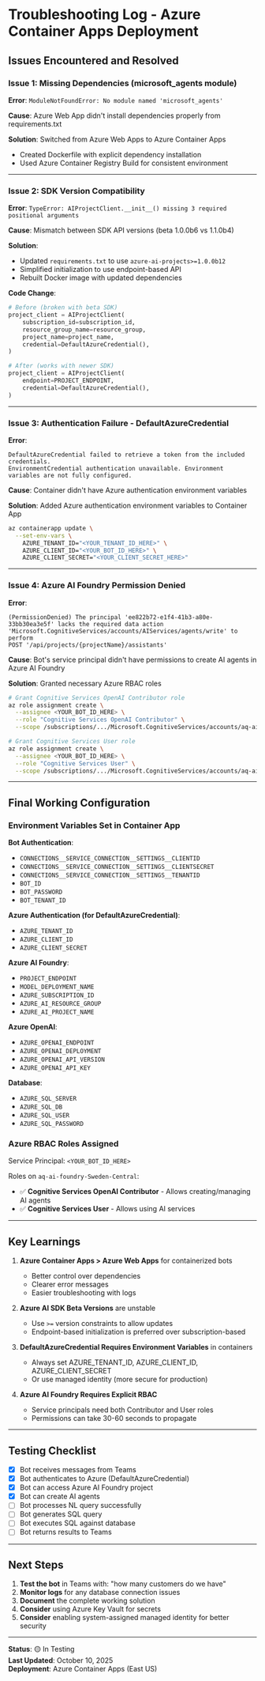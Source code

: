 # Troubleshooting Log - Azure Container Apps Deployment

## Issues Encountered and Resolved

### Issue 1: Missing Dependencies (microsoft_agents module)
**Error**: `ModuleNotFoundError: No module named 'microsoft_agents'`

**Cause**: Azure Web App didn't install dependencies properly from requirements.txt

**Solution**: Switched from Azure Web Apps to Azure Container Apps
- Created Dockerfile with explicit dependency installation
- Used Azure Container Registry Build for consistent environment

---

### Issue 2: SDK Version Compatibility
**Error**: `TypeError: AIProjectClient.__init__() missing 3 required positional arguments`

**Cause**: Mismatch between SDK API versions (beta 1.0.0b6 vs 1.1.0b4)

**Solution**: 
- Updated `requirements.txt` to use `azure-ai-projects>=1.0.0b12`
- Simplified initialization to use endpoint-based API
- Rebuilt Docker image with updated dependencies

**Code Change**:
```python
# Before (broken with beta SDK)
project_client = AIProjectClient(
    subscription_id=subscription_id,
    resource_group_name=resource_group,
    project_name=project_name,
    credential=DefaultAzureCredential(),
)

# After (works with newer SDK)
project_client = AIProjectClient(
    endpoint=PROJECT_ENDPOINT,
    credential=DefaultAzureCredential(),
)
```

---

### Issue 3: Authentication Failure - DefaultAzureCredential
**Error**: 
```
DefaultAzureCredential failed to retrieve a token from the included credentials.
EnvironmentCredential authentication unavailable. Environment variables are not fully configured.
```

**Cause**: Container didn't have Azure authentication environment variables

**Solution**: Added Azure authentication environment variables to Container App
```bash
az containerapp update \
  --set-env-vars \
    AZURE_TENANT_ID="<YOUR_TENANT_ID_HERE>" \
    AZURE_CLIENT_ID="<YOUR_BOT_ID_HERE>" \
    AZURE_CLIENT_SECRET="<YOUR_CLIENT_SECRET_HERE>"
```

---

### Issue 4: Azure AI Foundry Permission Denied
**Error**: 
```
(PermissionDenied) The principal 'ee822b72-e1f4-41b3-a80e-33bb30ea3e5f' lacks the required data action 
'Microsoft.CognitiveServices/accounts/AIServices/agents/write' to perform 
POST '/api/projects/{projectName}/assistants'
```

**Cause**: Bot's service principal didn't have permissions to create AI agents in Azure AI Foundry

**Solution**: Granted necessary Azure RBAC roles
```bash
# Grant Cognitive Services OpenAI Contributor role
az role assignment create \
  --assignee <YOUR_BOT_ID_HERE> \
  --role "Cognitive Services OpenAI Contributor" \
  --scope /subscriptions/.../Microsoft.CognitiveServices/accounts/aq-ai-foundry-Sweden-Central

# Grant Cognitive Services User role
az role assignment create \
  --assignee <YOUR_BOT_ID_HERE> \
  --role "Cognitive Services User" \
  --scope /subscriptions/.../Microsoft.CognitiveServices/accounts/aq-ai-foundry-Sweden-Central
```

---

## Final Working Configuration

### Environment Variables Set in Container App

**Bot Authentication**:
- `CONNECTIONS__SERVICE_CONNECTION__SETTINGS__CLIENTID`
- `CONNECTIONS__SERVICE_CONNECTION__SETTINGS__CLIENTSECRET`
- `CONNECTIONS__SERVICE_CONNECTION__SETTINGS__TENANTID`
- `BOT_ID`
- `BOT_PASSWORD`
- `BOT_TENANT_ID`

**Azure Authentication (for DefaultAzureCredential)**:
- `AZURE_TENANT_ID`
- `AZURE_CLIENT_ID`
- `AZURE_CLIENT_SECRET`

**Azure AI Foundry**:
- `PROJECT_ENDPOINT`
- `MODEL_DEPLOYMENT_NAME`
- `AZURE_SUBSCRIPTION_ID`
- `AZURE_AI_RESOURCE_GROUP`
- `AZURE_AI_PROJECT_NAME`

**Azure OpenAI**:
- `AZURE_OPENAI_ENDPOINT`
- `AZURE_OPENAI_DEPLOYMENT`
- `AZURE_OPENAI_API_VERSION`
- `AZURE_OPENAI_API_KEY`

**Database**:
- `AZURE_SQL_SERVER`
- `AZURE_SQL_DB`
- `AZURE_SQL_USER`
- `AZURE_SQL_PASSWORD`

### Azure RBAC Roles Assigned

Service Principal: `<YOUR_BOT_ID_HERE>`

Roles on `aq-ai-foundry-Sweden-Central`:
- ✅ **Cognitive Services OpenAI Contributor** - Allows creating/managing AI agents
- ✅ **Cognitive Services User** - Allows using AI services

---

## Key Learnings

1. **Azure Container Apps > Azure Web Apps** for containerized bots
   - Better control over dependencies
   - Clearer error messages
   - Easier troubleshooting with logs

2. **Azure AI SDK Beta Versions** are unstable
   - Use `>=` version constraints to allow updates
   - Endpoint-based initialization is preferred over subscription-based

3. **DefaultAzureCredential Requires Environment Variables** in containers
   - Always set AZURE_TENANT_ID, AZURE_CLIENT_ID, AZURE_CLIENT_SECRET
   - Or use managed identity (more secure for production)

4. **Azure AI Foundry Requires Explicit RBAC**
   - Service principals need both Contributor and User roles
   - Permissions can take 30-60 seconds to propagate

---

## Testing Checklist

- [x] Bot receives messages from Teams
- [x] Bot authenticates to Azure (DefaultAzureCredential)
- [x] Bot can access Azure AI Foundry project
- [x] Bot can create AI agents
- [ ] Bot processes NL query successfully
- [ ] Bot generates SQL query
- [ ] Bot executes SQL against database
- [ ] Bot returns results to Teams

---

## Next Steps

1. **Test the bot** in Teams with: "how many customers do we have"
2. **Monitor logs** for any database connection issues
3. **Document** the complete working solution
4. **Consider** using Azure Key Vault for secrets
5. **Consider** enabling system-assigned managed identity for better security

---

**Status**: 🟡 In Testing  
**Last Updated**: October 10, 2025  
**Deployment**: Azure Container Apps (East US)
